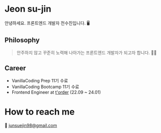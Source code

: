 # Jeon su-jin
안녕하세요. 프론트엔드 개발자 전수진입니다. 🖥

## Philosophy
> 안주하지 않고 꾸준히 노력해 나아가는 프론트엔드 개발자가 되고자 합니다. 🏃‍♀️

## Career
- VanillaCoding Prep 11기 수료
- VanillaCoding Bootcamp 11기 수료
- Frontend Engineer at [t'order](http://torder.io/) (22.09 ~ 24.01)

# How to reach me
💌 junsuejin98@gmail.com
